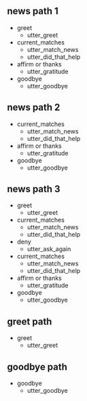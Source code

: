 ## news path 1
* greet
  - utter_greet
* current_matches
  - utter_match_news
  - utter_did_that_help
* affirm or thanks
  - utter_gratitude
* goodbye
  - utter_goodbye

## news path 2
* current_matches
  - utter_match_news
  - utter_did_that_help
* affirm or thanks
  - utter_gratitude
* goodbye
  - utter_goodbye

## news path 3
* greet
  - utter_greet
* current_matches
  - utter_match_news
  - utter_did_that_help
* deny
  - utter_ask_again
* current_matches
  - utter_match_news
  - utter_did_that_help
* affirm or thanks
  - utter_gratitude
* goodbye
  - utter_goodbye

## greet path
* greet
  - utter_greet

## goodbye path
* goodbye
  - utter_goodbye